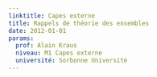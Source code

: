 ```yaml
---
linktitle: Capes externe
title: Rappels de théorie des ensembles
date: 2012-01-01
params:
  prof: Alain Kraus
  niveau: M1 Capes externe
  université: Sorbonne Université
---
```

